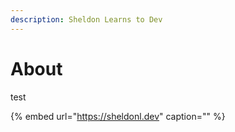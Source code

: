 ```yaml
---
description: Sheldon Learns to Dev
---
```



# About

test

{% embed url="https://sheldonl.dev" caption="" %}

